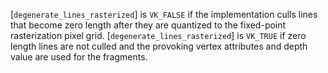 [`degenerate_lines_rasterized`] is
`VK_FALSE` if the implementation culls lines that become zero length
after they are quantized to the fixed-point rasterization pixel grid.
[`degenerate_lines_rasterized`] is `VK_TRUE` if zero length lines
are not culled and the provoking vertex attributes and depth value are
used for the fragments.